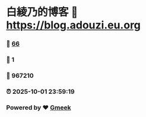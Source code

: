 # 白綾乃的博客 :link: https://blog.adouzi.eu.org 
### :page_facing_up: [66](https://blog.adouzi.eu.org/tag.html) 
### :speech_balloon: 1 
### :hibiscus: 967210 
### :alarm_clock: 2025-10-01 23:59:19 
### Powered by :heart: [Gmeek](https://github.com/Meekdai/Gmeek)
